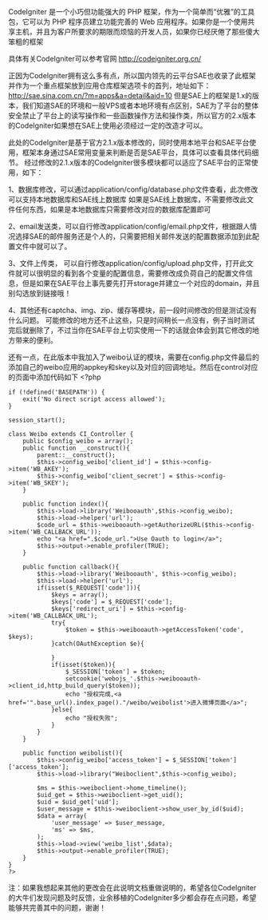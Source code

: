 CodeIgniter 是一个小巧但功能强大的 PHP 框架，作为一个简单而“优雅”的工具包，它可以为 PHP 程序员建立功能完善的 Web 应用程序。如果你是一个使用共享主机，并且为客户所要求的期限而烦恼的开发人员，如果你已经厌倦了那些傻大笨粗的框架

具体有关CodeIgniter可以参考官网 http://codeigniter.org.cn/

正因为CodeIgniter拥有这么多有点，所以国内领先的云平台SAE也收录了此框架并作为一个重点框架放到应用仓库框架选项卡的首列，地址如下：http://sae.sina.com.cn/?m=apps&a=detail&aid=10 但是SAE上的框架是1.x的版本，我们知道SAE的环境和一般VPS或者本地环境有点区别，SAE为了平台的整体安全禁止了平台上的读写操作和一些函数操作方法和操作类，所以官方的2.x版本的CodeIgniter如果想在SAE上使用必须经过一定的改造才可以。

此处的CodeIgniter是基于官方2.1.x版本修改的，同时使用本地平台和SAE平台使用，框架本身通过SAE常用变量来判断是否是SAE平台，具体可以查看具体代码细节。
经过修改的2.1.x版本的CodeIgniter很多模块都可以适应了SAE平台的正常使用，如下：

1、数据库修改，可以通过application/config/database.php文件查看，此次修改可以支持本地数据库和SAE线上数据库
如果是SAE线上数据库，不需要修改此文件任何东西，如果是本地数据库只需要修改对应的数据库配置即可

2、email发送类，可以自行修改application/config/email.php文件，根据跟人情况选择SAE的邮件服务还是个人的，只需要把相关邮件发送的配置数据添加到此配置文件中就可以了。

3、文件上传类， 可以自行修改application/config/upload.php文件，打开此文件就可以很明显的看到各个变量的配置信息，需要修改成负荷自己的配置文件信息，但是如果在SAE平台上事先要先打开storage并建立一个对应的domain，并且别勾选放到链接哦！

4、其他还有captcha、img、zip、缓存等模块，前一段时间修改的但是测试没有什么问题。
可能修改的地方还不止这些，只是时间稍长一点没有，例子当时测试完后就删除了，不过当你在SAE平台上切实使用一下的话就会体会到其它修改的地方带来的便利。

还有一点，在此版本中我加入了weibo认证的模块，需要在config.php文件最后的添加自己的weibo应用的appkey和skey以及对应的回调地址。然后在control对应的页面中添加代码如下
    <?php 

    if (!defined('BASEPATH')) {
        exit('No direct script access allowed');
    }

    session_start();

    class Weibo extends CI_Controller {
        public $config_weibo = array();
        public function __construct(){
            parent::__construct();
            $this->config_weibo['client_id'] = $this->config->item('WB_AKEY');
            $this->config_weibo['client_secret'] = $this->config->item('WB_SKEY');
        }
        
        public function index(){
            $this->load->library('Weibooauth',$this->config_weibo);
            $this->load->helper('url');
            $code_url = $this->weibooauth->getAuthorizeURL($this->config->item('WB_CALLBACK_URL'));
            echo "<a href=".$code_url.">Use Oauth to login</a>";
            $this->output->enable_profiler(TRUE);
        }

        public function callback(){
            $this->load->library('Weibooauth', $this->config_weibo);
            $this->load->helper('url');
            if(isset($_REQUEST['code'])){
                $keys = array();
                $keys['code'] = $_REQUEST['code'];
                $keys['redirect_uri'] = $this->config->item('WB_CALLBACK_URL');
                try{
                    $token = $this->weibooauth->getAccessToken('code', $keys);
                }catch(OAuthException $e){
                    
                }
                if(isset($token)){
                    $_SESSION['token'] = $token;
                    setcookie('webojs_'.$this->weibooauth->client_id,http_build_query($token));
                    echo "授权完成,<a href='".base_url().index_page()."/weibo/weibolist'>进入微博页面</a>";
                }else{
                    echo "授权失败";
                }
            }
        }

        public function weibolist(){
            $this->config_weibo['access_token'] = $_SESSION['token']['access_token'];
            $this->load->library("Weiboclient",$this->config_weibo);

            $ms = $this->weiboclient->home_timeline();
            $uid_get = $this->weiboclient->get_uid();
            $uid = $uid_get['uid'];
            $user_message = $this->weiboclient->show_user_by_id($uid);
            $data = array(
                'user_message' => $user_message,
                'ms' => $ms,
            );
            $this->load->view('weibo_list',$data);
            $this->output->enable_profiler(TRUE);
        }
    }
    ?>

注：如果我想起来其他的更改会在此说明文档重做说明的，希望各位CodeIgniter的大牛们发现问题及时反馈，业余移植的CodeIgniter多少都会存在点问题，希望能够共完善其中的问题，谢谢！
